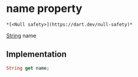 


# name property




    *[<Null safety>](https://dart.dev/null-safety)*




[String](https://api.flutter.dev/flutter/dart-core/String-class.html) name
  







## Implementation

```dart
String get name;
```








